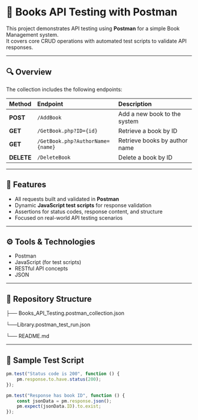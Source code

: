 # 📘 Books API Testing with Postman

This project demonstrates API testing using **Postman** for a simple Book Management system.  
It covers core CRUD operations with automated test scripts to validate API responses.

---

## 🔍 Overview

The collection includes the following endpoints:

| Method | Endpoint | Description |
|:-------|:----------|:-------------|
| **POST** | `/AddBook` | Add a new book to the system |
| **GET** | `/GetBook.php?ID={id}` | Retrieve a book by ID |
| **GET** | `/GetBook.php?AuthorName={name}` | Retrieve books by author name |
| **DELETE** | `/DeleteBook` | Delete a book by ID |

---

## 🧠 Features

- All requests built and validated in **Postman**
- Dynamic **JavaScript test scripts** for response validation
- Assertions for status codes, response content, and structure
- Focused on real-world API testing scenarios

---

## ⚙️ Tools & Technologies

- Postman  
- JavaScript (for test scripts)  
- RESTful API concepts  
- JSON  

---

## 📂 Repository Structure
├── Books_API_Testing.postman_collection.json

└──Library.postman_test_run.json

└── README.md

---

## 🧾 Sample Test Script

```javascript
pm.test("Status code is 200", function () {
    pm.response.to.have.status(200);
});

pm.test("Response has book ID", function () {
    const jsonData = pm.response.json();
    pm.expect(jsonData.ID).to.exist;
});
